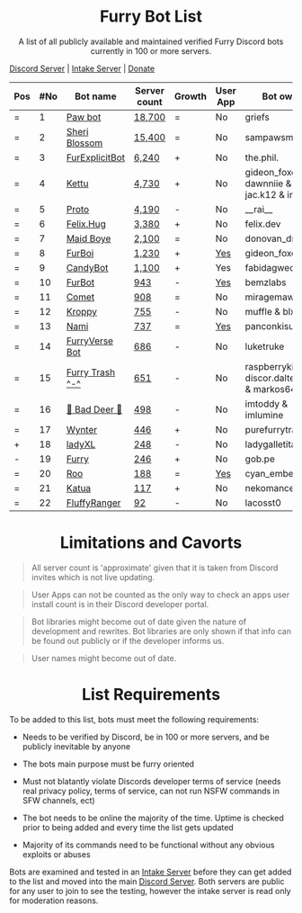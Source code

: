 <h1 align="center">Furry Bot List</h1>

<p align="center">A list of all publicly available and maintained verified Furry Discord bots currently in 100 or more servers. </p>

[Discord Server] | [Intake Server] | [Donate](https://foxo.gay/donate)


| Pos | #No | Bot name | Server count | Growth | User App | Bot owner | Bot lib
| --- | --- | -------- | -------------| ----- | ----- | ----------- | ---------- |
| = | 1 | [Paw bot] | [18,700](https://discord.com/oauth2/authorize?client_id=663823539672973353&scope=applications.commands%20bot) | = | No | griefs | Custom
| = | 2 | [Sheri Blossom] | [15,400](https://discord.com/oauth2/authorize?client_id=911836896429232148&scope=applications.commands%20bot) | = | No | sampawsmith | Discord.py
| = | 3 | [FurExplicitBot] | [6,240](https://discord.com/oauth2/authorize?=&client_id=534828939198070824&scope=applications.commands%20bot) | + | No | the.phil. | Discord.js
| = | 4 | [Kettu] | [4,730](https://discord.com/oauth2/authorize?client_id=667131062941384757&scope=applications.commands%20bot) | + | No | gideon_foxo & dawnniie & jac.k12 & index.ts | Custom
| = | 5 | [Proto] | [4,190](https://discord.com/oauth2/authorize?client_id=724601984241369100&scope=applications.commands%20bot) | - | No | \_\_rai__ | Discord.net
| = | 6 | [Felix.Hug] | [3,380](https://discord.com/oauth2/authorize?client_id=950449870647492658&scope=applications.commands%20bot) | + | No | felix.dev | Discord.py
| = | 7 | [Maid Boye] | [2,100](https://discord.com/oauth2/authorize?client_id=879918811791388705&scope=applications.commands%20bot) | = | No | donovan_dmc | Eris
| = | 8 | [FurBoi] | [1,230](https://discord.com/oauth2/authorize?client_id=990695577547333734&scope=applications.commands%20bot) | + | [Yes](https://discord.com/oauth2/authorize?client_id=990695577547333734&scope=applications.commands&integration_type=1) | gideon_foxo | Discord.js
| = | 9 | [CandyBot] | [1,100](https://discord.com/oauth2/authorize?client_id=989439821380476990&scope=applications.commands%20bot) | + | Yes | fabidagwec | Hikari
| = | 10 | [FurBot] | [943](https://discord.com/oauth2/authorize?client_id=716259432878702633&scope=applications.commands%20bot) | - | [Yes](https://discord.com/oauth2/authorize?client_id=716259432878702633&scope=applications.commands&integration_type=1) | bemzlabs | Discord.py
| = | 11 | [Comet] | [908](https://discord.com/oauth2/authorize?client_id=678719240290828289&scope=applications.commands%20bot) | = | No | miragemaws | Unknown
| = | 12 | [Kroppy] | [755](https://discord.com/oauth2/authorize?client_id=875974356633788436&scope=applications.commands%20bot) | - | No | muffle & blxxded | NextCord 
| = | 13 | [Nami] | [737](https://discord.com/oauth2/authorize?client_id=747612596982513724&scope=applications.commands%20bot) | = | [Yes](https://discord.com/oauth2/authorize?client_id=747612596982513724&scope=applications.commands&integration_type=1) | panconkisu | Unknown
| = | 14 | [FurryVerse Bot] | [686](https://discord.com/oauth2/authorize?client_id=1131388328403546164&scope=applications.commands%20bot) | - | No | luketruke | Unknown
| = | 15 | [Furry Trash ^-^] | [651](https://discord.com/oauth2/authorize?client_id=417900655601254420&scope=applications.commands%20bot) | - | No | raspberrykitty1 & discor.dalternative & markos6439 | Discord.py
| = | 16 | [🐾 Bad Deer 🐾] | [498](https://discord.com/oauth2/authorize?client_id=879514717612310558&scope=applications.commands%20bot) | - | No | imtoddy & imlumine | BDScript & AOI.js
| = | 17 | [Wynter] | [446](https://discord.com/oauth2/authorize?client_id=548269826020343809&scope=applications.commands%20bot) | + | No | purefurrytrash | Discord.js
| + | 18 | [ladyXL] | [248](https://discord.com/oauth2/authorize?client_id=987571118690955294&scope=applications.commands%20bot) | - | No | ladygalletita | Discord.js
| - | 19 | [Furry] | [246](https://discord.com/oauth2/authorize?client_id=1256087992829739059&scope=applications.commands%20bot) | + | No | gob.pe | Discord.js
| = | 20 | [Roo] | [188](https://discord.com/oauth2/authorize?client_id=675609879083483136&scope=applications.commands%20bot) | = | [Yes](https://discord.com/oauth2/authorize?client_id=675609879083483136&scope=applications.commands&integration_type=1) | cyan_emberfox | Unknown
| = | 21 | [Katua] | [117](https://discord.com/oauth2/authorize?client_id=1251191594757914644&scope=applications.commands%20bot) | + | No | nekomancer0 | Unknown
| = | 22 | [FluffyRanger] | [92](https://discord.com/oauth2/authorize?client_id=1018122677526994964&scope=applications.commands%20bot) | - | No | lacosst0 | Pycord




<h1 align="center">Limitations and Cavorts</h1>

> All server count is 'approximate' given that it is taken from Discord invites which is not live updating.

> User Apps can not be counted as the only way to check an apps user install count is in their Discord developer portal.

> Bot libraries might become out of date given the nature of development and rewrites. Bot libraries are only shown if that info can be found out publicly or if the developer informs us.

> User names might become out of date.

<h1 align="center">List Requirements</h1>

To be added to this list, bots must meet the following requirements:

- Needs to be verified by Discord, be in 100 or more servers, and be publicly inevitable by anyone

- The bots main purpose must be furry oriented

- Must not blatantly violate Discords developer terms of service (needs real privacy policy, terms of service, can not run NSFW commands in SFW channels, ect)

- The bot needs to be online the majority of the time. Uptime is checked prior to being added and every time the list gets updated

- Majority of its commands need to be functional without any obvious exploits or abuses

Bots are examined and tested in an [Intake Server] before they can get added to the list and moved into the main [Discord Server]. Both servers are public for any user to join to see the testing, however the intake server is read only for moderation reasons.


<!-- Markdown Links -->

[Discord Server]:https://discord.gg/c4q5GMN2n4
[Intake Server]:https://discord.gg/dTKfYRmk4W

[Sheri Blossom]:https://discord.bots.gg/bots/911836896429232148
[Paw bot]:https://discord.bots.gg/bots/663823539672973353
[Kettu]:https://discord.bots.gg/bots/667131062941384757
[Nyx]:https://discord.com/application-directory/600206352916414464
[FurExplicitBot]:https://discord.bots.gg/bots/534828939198070824
[Proto]:https://discord.bots.gg/bots/724601984241369100
[Maid Boye]:https://top.gg/bot/879918811791388705
[Nami]:https://top.gg/bot/747612596982513724
[OwO Bot]:https://top.gg/bot/517201738646945803
[Furry Trash ^-^]:https://top.gg/bot/417900655601254420
[BOOPER]:https://discord.bots.gg/bots/759083323275608096
[Frostbyte]:https://top.gg/bot/732233716604076075
[FurBot]:https://top.gg/bot/716259432878702633
[Felix.Hug]:https://top.gg/bot/950449870647492658
[Wynter]:https://discords.com/bots/bot/548269826020343809
[KitsuneBot]:https://discord.bots.gg/bots/738229595626668102
[ProtoByte]:https://top.gg/bot/877347193328111666
[EPRO]:https://top.gg/bot/823554361397215294
[KarinaTwo]:https://top.gg/bot/793530706319114261
[HavenBot]:https://top.gg/bot/688494367807111234
[Skyyo]:https://discord.bots.gg/bots/877928677109817404
[Protogenchik]:https://discords.com/bots/bot/890645772557746206
[FurBoi]:https://top.gg/bot/990695577547333734
[🐾 Bad Deer 🐾]:https://top.gg/bot/879514717612310558
[Mr. Zorua]:https://top.gg/bot/735733344494682124
[Comet]:https://discord.com/users/678719240290828289
[Isi_AvaliBot]:https://top.gg/bot/876515016143147110
[Kroppy]:https://top.gg/bot/875974356633788436
[Colin]:https://discord-botlist.eu/bots/956589806622756894
[Roo]:https://discordbotlist.com/bots/roo-bot
[ladyXL]:https://top.gg/bot/987571118690955294
[CandyBot]:https://top.gg/bot/989439821380476990
[FluffyRanger]:https://discordbotlist.com/bots/fluffyranger
[Felix.AI]:https://discord.com/application-directory/1139632229044199444
[Artifacts]:https://top.gg/user/2368333624209309696
[FluffBoost]:https://discord.com/application-directory/1152416549261561856
[FoxyTail]:https://top.gg/bot/716682147749953616
[Furry]:https://discord.com/application-directory/1256087992829739059
[Katua]:https://discord.com/application-directory/1251191594757914644
[Proty]:https://top.gg/bot/1169730126402039890
[FurryVerse Bot]:https://discord.com/application-directory/1131388328403546164
